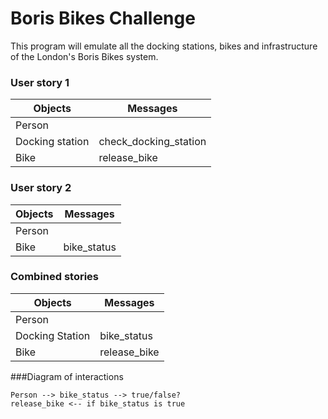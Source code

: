 # Boris Bikes Challenge  
  
This program will emulate all the docking stations, bikes and infrastructure of the London's Boris Bikes system.

### User story 1

Objects | Messages
------- | --------
Person |  
Docking station | check_docking_station
Bike | release_bike


### User story 2

Objects | Messages
------- | --------
Person |  
Bike | bike_status

### Combined stories

Objects | Messages
------- | --------
Person |  
Docking Station | bike_status
Bike | release_bike

###Diagram of interactions

```
Person --> bike_status --> true/false?
release_bike <-- if bike_status is true
```
